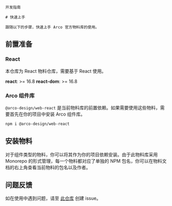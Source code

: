 `````
开发指南

# 快速上手

跟随以下的步骤，快速上手 Arco 官方物料库的使用。
`````

## 前置准备

### React

本仓库为 React 物料仓库，需要基于 React 使用。

**react**: >= 16.8
**react-dom**: >= 16.8

### Arco 组件库

`@arco-design/web-react` 是当前物料库的前置依赖。如果需要使用这些物料，需要首先在你的项目中安装 Arco 组件库。

```bash
npm i @arco-design/web-react
```

## 安装物料

对于组件类型的物料，你可以将其作为你的项目依赖安装。由于此物料库采用 Monorepo 的形式管理，每一个物料都对应了单独的 NPM 包名，你可以在物料文档的右上角查看当前物料的包名以及作者。

## 问题反馈

如在使用中遇到问题，请至 [此仓库](https://github.com/arco-design/official-material-react) 创建 issue。
